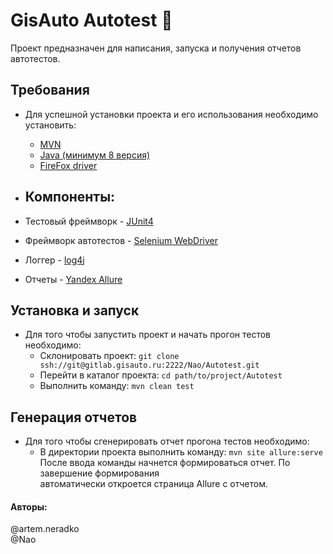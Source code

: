 # GisAuto Autotest :blue_car:
Проект предназначен для написания, запуска и получения отчетов автотестов.

## Требования
* Для успешной установки проекта и его использования необходимо установить:
    * [MVN](https://maven.apache.org/install.html)
    * [Java (минимум 8 версия)](https://java.com/ru/download/)
    * [FireFox driver](https://github.com/mozilla/geckodriver/releases)
    
* ## Компоненты:
* Тестовый фреймворк - [JUnit4](https://github.com/junit-team/junit4)
* Фреймворк автотестов - [Selenium WebDriver](https://github.com/SeleniumHQ/selenium)
* Логгер - [log4j](https://github.com/apache/logging-log4j2)
* Отчеты - [Yandex Allure](https://github.com/allure-framework/allure2)

## Установка и запуск
* Для того чтобы запустить проект и начать прогон тестов необходимо:
    * Склонировать проект:
     `git clone ssh://git@gitlab.gisauto.ru:2222/Nao/Autotest.git`
    * Перейти в каталог проекта: `cd path/to/project/Autotest`
    * Выполнить команду: `mvn clean test`

## Генерация отчетов
* Для того чтобы сгенерировать отчет прогона тестов необходимо:
    * В директории проекта выполнить команду: `mvn site allure:serve` <br>
После ввода команды начнется формироваться отчет. По завершение формирования <br>
автоматически откроется страница Allure с отчетом.

#### Авторы:
@artem.neradko <br>
@Nao

